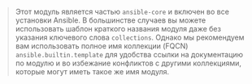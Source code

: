 > Этот модуль является частью `ansible-core` и включен во все установки Ansible. 
   В большинстве случаев вы можете использовать шаблон краткого названия модуля даже без указания ключевого слова `collections`.
   Однако мы рекомендуем вам использовать полное имя коллекции (FQCN) `ansible.builtin.template` для удобства ссылки на документацию по модулю 
   и во избежание конфликтов с другими коллекциями, которые могут иметь такое же имя модуля.